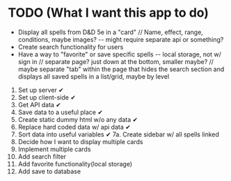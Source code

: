 # TODO (What I want this app to do)
- Display all spells from D&D 5e in a "card"
    // Name, effect, range, conditions, maybe images? -- might require separate api or something?
- Create search functionality for users
- Have a way to "favorite" or save specific spells -- local storage, not w/ sign in
    // separate page? just down at the bottom, smaller maybe?
    // maybe separate "tab" within the page that hides the search section and displays all saved spells in a list/grid, maybe by level

1. Set up server ✔
2. Set up client-side ✔
3. Get API data ✔
4. Save data to a useful place ✔
5. Create static dummy html w/o any data ✔
6. Replace hard coded data w/ api data ✔
7. Sort data into useful variables ✔
7a. Create sidebar w/ all spells linked
8. Decide how I want to display multiple cards
9. Implement multiple cards
10. Add search filter
11. Add favorite functionality(local storage)
12. Add save to database